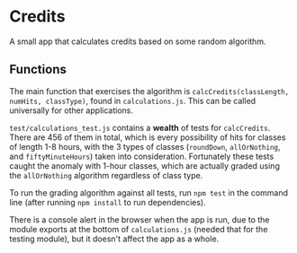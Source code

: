 # Credits

A small app that calculates credits based on some random algorithm.

## Functions

The main function that exercises the algorithm is `calcCredits(classLength, numHits, classType)`, found in `calculations.js`.  This can be called universally for other applications.

`test/calculations_test.js` contains a **wealth** of tests for `calcCredits`.  There are 456 of them in total, which is every possibility of hits for classes of length 1-8 hours, with the 3 types of classes (`roundDown`, `allOrNothing`, and `fiftyMinuteHours`) taken into consideration.  Fortunately these tests caught the anomaly with 1-hour classes, which are actually graded using the `allOrNothing` algorithm regardless of class type.

To run the grading algorithm against all tests, run `npm test` in the command line (after running `npm install` to run dependencies).

There is a console alert in the browser when the app is run, due to the module exports at the bottom of `calculations.js` (needed that for the testing module), but it doesn't affect the app as a whole.

